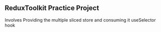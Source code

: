 ## ReduxToolkit Practice Project

Involves Providing the multiple sliced store and consuming it useSelector hook
